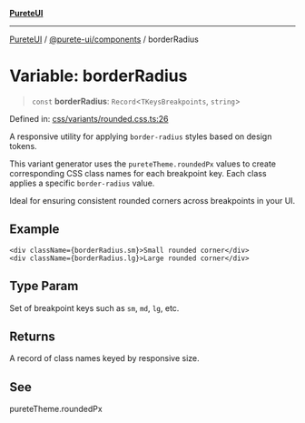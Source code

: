 [**PureteUI**](../../../README.md)

***

[PureteUI](../../../packages.md) / [@purete-ui/components](../README.md) / borderRadius

# Variable: borderRadius

> `const` **borderRadius**: `Record`\<`TKeysBreakpoints`, `string`\>

Defined in: [css/variants/rounded.css.ts:26](https://github.com/zerok-cell/PureteUI/blob/main/libs/components/src/css/variants/rounded.css.ts#L26)

A responsive utility for applying `border-radius` styles based on design tokens.

This variant generator uses the `pureteTheme.roundedPx` values to create
corresponding CSS class names for each breakpoint key. Each class applies
a specific `border-radius` value.

Ideal for ensuring consistent rounded corners across breakpoints in your UI.

## Example

```tsx
<div className={borderRadius.sm}>Small rounded corner</div>
<div className={borderRadius.lg}>Large rounded corner</div>
```

## Type Param

Set of breakpoint keys such as `sm`, `md`, `lg`, etc.

## Returns

A record of class names keyed by responsive size.

## See

pureteTheme.roundedPx
